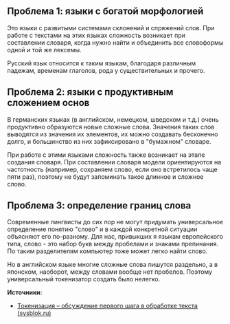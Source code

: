 ## Проблема 1: языки с богатой морфологией
Это языки с развитыми системами склонений и спряжений слов. При работе с текстами на этих языках сложность возникает при составлении словаря, когда нужно найти и объединить все словоформы одной и той же лексемы.

Русский язык относится к таким языкам, благодаря различным падежам, временам глаголов, рода у существительных и прочего.

## Проблема 2: языки с продуктивным сложением основ
В германских языках (в английском, немецком, шведском и т.д.) очень продуктивно образуются новые сложные слова. Значения таких слов выводятся из значения их элементов, их можно создавать бесконечно долго, и большинство из них зафиксировано в "бумажном" словаре.

При работе с этими языками сложность также возникает на этапе создания словаря. При составлении словаря модели ориентируются на частотность (например, сохраняем слово, если оно встретилось чаще пяти раз), поэтому не будут запоминать такое длинное и сложное слово.

## Проблема 3: определение границ слова
Современные лингвисты до сих пор не могут придумать универсальное определение понятию "слово" и в каждой конкретной ситуации объясняют его по-разному. Для нас, привыкших я языкам европейского типа, слово - это набор букв между пробелами и знаками препинания. По таким разделителям компьютер тоже может легко найти слово.

Но в английском языке многие сложные слова пишутся раздельно, а в японском, наоборот, между словами вообще нет пробелов. Поэтому универсальный токенизатор создать было нелегко.

**Источники:**
- [Токенизация – обсуждение первого шага в обработке текста (sysblok.ru)](https://sysblok.ru/nlp/7250/?ysclid=ljsocqnijb112232662)